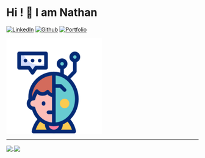 <!--
**nate-pizz/nate-pizz** is a ✨ _special_ ✨ repository because its `README.md` (this file) appears on your GitHub profile.

Here are some ideas to get you started:

- 🔭 I’m currently working on ...
- 🌱 I’m currently learning ...
- 👯 I’m looking to collaborate on ...
- 🤔 I’m looking for help with ...
- 💬 Ask me about ...
- 📫 How to reach me: ...
- 😄 Pronouns: ...
- ⚡ Fun fact: ...
-->

Hi ! 👋 I am Nathan
=====================

<p><a href="https://www.linkedin.com/in/n-pizzetta/" target="_blank"><img alt="LinkedIn" src="https://img.shields.io/badge/linkedin-%230077B5.svg?&style=for-the-badge&logo=linkedin&logoColor=white" /></a> <a href="https://github.com/n-pizzetta" target="_blank"><img alt="Github" src="https://img.shields.io/badge/GitHub-%2312100E.svg?&style=for-the-badge&logo=Github&logoColor=white" /></a> <a href="https://n-pizzetta.github.io" target="_blank"><img alt="Portfolio" src="https://img.shields.io/badge/Portfolio-255E63?style=for-the-badge&logo=About.me&logoColor=white" /></a>
</p>

<p text-align="center"><a><img height=250  width=250 align="center" src="images/cyborg_nobg.gif" /></a></p>

---

<a href="https://github.com/n-pizzetta/github-readme-stats">
  <img height=150 align="center" src="https://github-readme-stats.vercel.app/api?username=n-pizzetta&show_icons=true&theme=chartreuse-dark&rank_icon=github" />
</a>
<a href="https://github.com/n-pizzetta/convoychat">
  <img height=150 align="center" src="https://github-readme-stats.vercel.app/api/top-langs?username=n-pizzetta&layout=compact&langs_count=8&card_width=200&hide_progress=true&theme=chartreuse-dark" />
</a>
